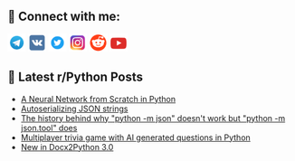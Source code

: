 ## 🔎 Connect with me:
[<img src="https://github.com/bullbesh/bullbesh/blob/main/images/Telegram.png" width="32" height="32" />](https://t.me/bullbesh)
[<img src="https://github.com/bullbesh/bullbesh/blob/main/images/VK.png" width="32" height="32" />](https://vk.com/bullbesh)
[<img src="https://github.com/bullbesh/bullbesh/blob/main/images/Twitter.png" width="32" height="32" />](https://twitter.com/bullbesh1)
[<img src="https://github.com/bullbesh/bullbesh/blob/main/images/Instagram.png" width="32" height="32" />](https://www.instagram.com/bullbesh)
[<img src="https://github.com/bullbesh/bullbesh/blob/main/images/Reddit.png" width="32" height="32" />](https://www.reddit.com/user/bullbesh)
[<img src="https://github.com/bullbesh/bullbesh/blob/main/images/YouTube.png" width="32" height="32" />](https://www.youtube.com/channel/UCtfjRs6uzgq5mfm8S06WTcg)

## 📕 Latest r/Python Posts
<!-- BLOG-POST-LIST:START -->
- [A Neural Network from Scratch in Python](https://www.reddit.com/r/Python/comments/1ehufk6/a_neural_network_from_scratch_in_python/)
- [Autoserializing JSON strings](https://www.reddit.com/r/Python/comments/1ehsu0o/autoserializing_json_strings/)
- [The history behind why &quot;python -m json&quot; doesn&#39;t work but &quot;python -m json.tool&quot; does](https://www.reddit.com/r/Python/comments/1ehsdpz/the_history_behind_why_python_m_json_doesnt_work/)
- [Multiplayer trivia game with AI generated questions in Python](https://www.reddit.com/r/Python/comments/1ehqf5c/multiplayer_trivia_game_with_ai_generated/)
- [New in Docx2Python 3.0](https://www.reddit.com/r/Python/comments/1ehmhws/new_in_docx2python_30/)
<!-- BLOG-POST-LIST:END -->
